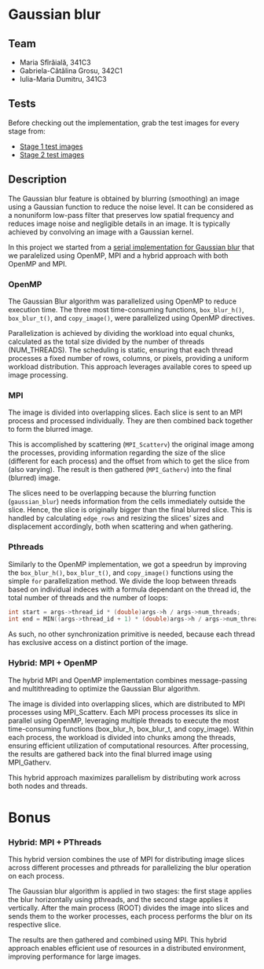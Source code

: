 # Gaussian blur

## Team

- Maria Sfîrăială, 341C3
- Gabriela-Cătălina Grosu, 342C1
- Iulia-Maria Dumitru, 341C3

## Tests

Before checking out the implementation, grab the test images for every stage from:

- [Stage 1 test images](https://github.com/iuliadmtru/SM-proiect/tree/main/Etapa1/tests)
- [Stage 2 test images](https://github.com/iuliadmtru/SM-proiect/tree/main/Etapa2/tests)

## Description

The Gaussian blur feature is obtained by blurring (smoothing) an image using
a Gaussian function to reduce the noise level. It can be considered as a nonuniform
low-pass filter that preserves low spatial frequency and reduces image noise
and negligible details in an image.  It is typically achieved by convolving an
image with a Gaussian kernel.

In this project we started from a
[serial implementation for Gaussian blur](https://github.com/anishmrao/AA_2018/blob/master/gaussian_blur.cpp)
that we paralelized using OpenMP, MPI and a hybrid approach with both OpenMP and MPI.

### OpenMP

The Gaussian Blur algorithm was parallelized using OpenMP to reduce execution time. 
The three most time-consuming functions, `box_blur_h()`, `box_blur_t()`, and `copy_image()`, 
were parallelized using OpenMP directives. 

Parallelization is achieved by dividing the workload into equal chunks, 
calculated as the total size divided by the number of threads (NUM_THREADS). 
The scheduling is static, ensuring that each thread processes a fixed number of rows, 
columns, or pixels, providing a uniform workload distribution.
This approach leverages available cores to speed up image processing.

### MPI

The image is divided into overlapping slices. Each slice is sent to an MPI process
and processed individually. They are then combined back together to form the
blurred image.

This is accomplished by scattering (`MPI_Scatterv`) the original image among
the processes, providing information regarding the size of the slice (different
for each process) and the offset from which to get the slice from (also varying).
The result is then gathered (`MPI_Gatherv`) into the final (blurred) image.

The slices need to be overlapping because the blurring function (`gaussian_blur`)
needs information from the cells immediately outside the slice. Hence, the slice
is originally bigger than the final blurred slice. This is handled by calculating
`edge_rows` and resizing the slices' sizes and displacement accordingly, both
when scattering and when gathering.

### Pthreads

Similarly to the OpenMP implementation, we got a speedrun by improving the `box_blur_h()`, `box_blur_t()`, and `copy_image()` functions using the simple `for` parallelization method.
We divide the loop between threads based on individual indeces with a formula dependant on the thread id, the total number of threads and the number of loops:

```C
int start = args->thread_id * (double)args->h / args->num_threads;
int end = MIN((args->thread_id + 1) * (double)args->h / args->num_threads, args->h);C
```

As such, no other synchronization primitive is needed, because each thread has exclusive access on a distinct portion of the image.

### Hybrid: MPI + OpenMP

The hybrid MPI and OpenMP implementation combines message-passing and multithreading
to optimize the Gaussian Blur algorithm. 

The image is divided into overlapping slices, which are distributed to MPI processes 
using MPI_Scatterv. Each MPI process processes its slice in parallel using OpenMP, 
leveraging multiple threads to execute the most time-consuming functions 
(box_blur_h, box_blur_t, and copy_image). 
Within each process, the workload is divided into chunks among the threads, ensuring 
efficient utilization of computational resources. After processing, the results are
gathered back into the final blurred image using MPI_Gatherv. 

This hybrid approach maximizes parallelism by distributing work across both nodes and threads.


# Bonus

### Hybrid: MPI + PThreads

This hybrid version combines the use of MPI for distributing image slices across different
processes and pthreads for parallelizing the blur operation on each process. 

The Gaussian blur algorithm is applied in two stages: the first stage applies the blur 
horizontally using pthreads, and the second stage applies it vertically.
After the main process (ROOT) divides the image into slices and sends them to the worker
processes, each process performs the blur on its respective slice. 

The results are then gathered and combined using MPI. This hybrid approach enables 
efficient use of resources in a distributed environment, improving performance for large images.
